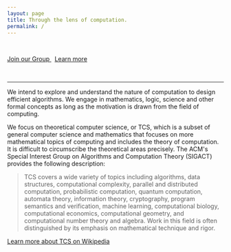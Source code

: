 ```yaml
---
layout: page
title: Through the lens of computation.
permalink: /
---
```


<br>

<p style="text-align:left;"><a title="You are here to learn the subtle science and exact art of potion-making. As there is little foolish wand-waving here, many of you will hardly believe this is magic. I don't expect you will really understand the beauty of the softly simmering cauldron with its shimmering fumes, the delicate power of liquids that creep through human veins, bewitching the mind, ensnaring the senses... I can teach you how to bottle fame, brew glory, even put a stopper in death — if you aren't as big a bunch of dunderheads as I usually have to teach. - Snape talking to the students at his first lesson" href="/join" class="button"> <i class="fas fa-users"></i> Join our Group </a> &nbsp; <a href="/about" class="secondary">Learn more <i class="fas fa-arrow-right"></i></a></p>

<br>

---

We intend to explore and understand the nature of computation to design efficient algorithms. We engage in mathematics, logic, science and other formal concepts as long as the motivation is drawn from the field of computing.

We focus on theoretical computer science, or TCS, which is a subset of general computer science and mathematics that focuses on more mathematical topics of computing and includes the theory of computation. It is difficult to circumscribe the theoretical areas precisely. The ACM's Special Interest Group on Algorithms and Computation Theory (SIGACT) provides the following description:

> TCS covers a wide variety of topics including algorithms, data structures, computational complexity, parallel and distributed computation, probabilistic computation, quantum computation, automata theory, information theory, cryptography, program semantics and verification, machine learning, computational biology, computational economics, computational geometry, and computational number theory and algebra. Work in this field is often distinguished by its emphasis on mathematical technique and rigor.

[Learn more about TCS on Wikipedia](https://en.wikipedia.org/wiki/Theoretical_computer_science)
